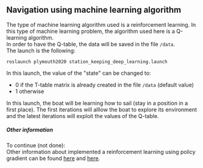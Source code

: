 ## Navigation using machine learning algorithm  

The type of machine learning algorithm used is a reinforcement learning. In this type of machine learning problem, the algorithm used here is a Q-learning algorithm.  
In order to have the Q-table, the data will be saved in the file `/data`.  
The launch is the following:  

    roslaunch plymouth2020 station_keeping_deep_learning.launch
  
In this launch, the value of the "state" can be changed to:  
* 0 if the T-table matrix is already created in the file `/data` (default value)  
* 1 otherwise  
  
In this launch, the boat will be learning how to sail (stay in a position in a first place). The first iterations will alllow the boat to explore its environment and the latest iterations will exploit the values of the Q-table.
  
  
  
##### Other information  
To continue (not done):  
Other information about implemented a reinforcement learning using policy gradient can be found [here](https://lilianweng.github.io/lil-log/2018/04/08/policy-gradient-algorithms.html "Information about policy gradient")  and [here](https://medium.com/swlh/policy-gradient-reinforcement-learning-with-keras-57ca6ed32555 "Information about implementing policy gradient").
